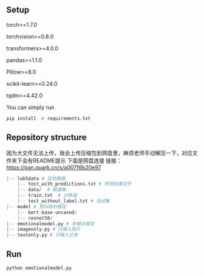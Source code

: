 ## Setup
torch>=1.7.0

torchvision>=0.8.0

transformers>=4.0.0

pandas>=1.1.0

Pillow>=8.0

scikit-learn>=0.24.0

tqdm>=4.42.0

You can simply run

```python
pip install -r requirements.txt
```

## Repository structure

因为大文件无法上传，我会上传压缩包到网盘里，麻烦老师手动解压一下，对应文件夹下会有README提示
下面是网盘连接 
链接：https://pan.quark.cn/s/a007f6b20e97

```python
|-- lab5data # 实验数据
    |-- test_with_predictions.txt # 预测结果文件
    |-- data/  # 数据集
    |-- train.txt  # 训练姐
    |-- test_without_label.txt # 测试集
|-- model # 预训练的模型
    |-- bert-base-uncased/ 
    |-- resnet50/ 
|-- emotionalmodel.py # 多模态模型
|-- imageonly.py # 只输入图片
|-- textonly.py # 只输入文本
```
## Run

```python
python emotionalmodel.py 
```
